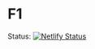 # F1
Status:
[![Netlify Status](https://api.netlify.com/api/v1/badges/88c0280f-7c83-4811-b0f2-9976c052a5f8/deploy-status)](https://app.netlify.com/sites/infmys-f1/deploys)
